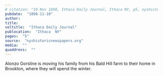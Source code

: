 ```yaml
---
# citation: "10 Nov 1898, Ithaca Daily Journal, Ithaca NY, p5, nyshistoricnewspapers.org."
pubdate:  "1898-11-10"
author: 
title: 
voltitle:  "Ithaca Daily Journal"
publocation:  "Ithaca  NY"
pages:  "5"
source:  "nyshistoricnewspapers.org"
media:  ""
quaddress:  ""
---
```

Alonzo Gorsline is moving his family from his Bald Hill farm to their home in Brookton, where they will spend the winter.

